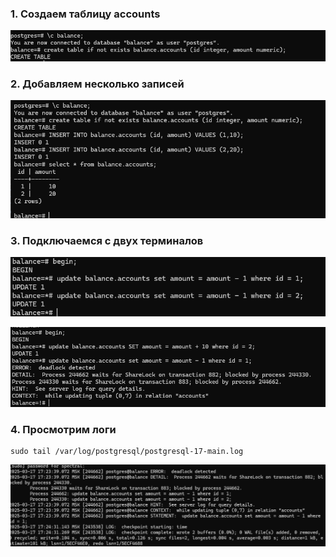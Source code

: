 ### 1. Создаем таблицу accounts 

![alt text](image.png)

### 2. Добавляем несколько записей

![alt text](image-1.png)

### 3. Подключаемся с двух терминалов

![alt text](image-2.png)

![alt text](image-3.png)

### 4. Просмотрим логи

```
sudo tail /var/log/postgresql/postgresql-17-main.log
```

![alt text](image-4.png)
